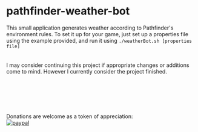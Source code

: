 # pathfinder-weather-bot
This small application generates weather according to Pathfinder's environment rules. To set it up for your game, just set up a properties file using the example provided, and run it using `./weatherBot.sh [properties file]`
\
\
\
I may consider continuing this project if appropriate changes or additions come to mind. However I currently consider the project finished.
\
\
\
\
\
\
\
Donations are welcome as a token of appreciation:\
[![paypal](https://www.paypalobjects.com/en_US/NO/i/btn/btn_donateCC_LG.gif)](https://www.paypal.com/cgi-bin/webscr?cmd=_s-xclick&hosted_button_id=VAUMSQBBYEUBY)
